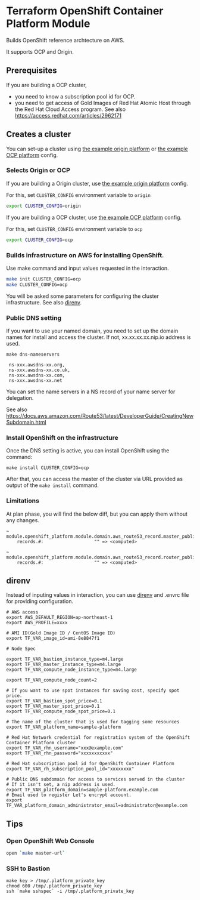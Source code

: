 # Terraform OpenShift Container Platform Module

Builds OpenShift reference archtecture on AWS.

It supports OCP and Origin.

## Prerequisites

If you are building a OCP cluster,

* you need to know a subscription pool id for OCP.
* you need to get access of Gold Images of Red Hat Atomic Host through the Red Hat Cloud Access program. See also https://access.redhat.com/articles/2962171

## Creates a cluster

You can set-up a cluster using [the example origin platform](/example/origin/) or [the example OCP platform](/example/ocp/) config.

### Selects Origin or OCP

If you are building a Origin cluster, use [the example origin platform](/example/origin/) config.

For this, set `CLUSTER_CONFIG` environment variable to `origin`

```bash
export CLUSTER_CONFIG=origin
```

If you are building a OCP cluster, use [the example OCP platform](/example/ocp/) config.

For this, set `CLUSTER_CONFIG` environment variable to `ocp`

```bash
export CLUSTER_CONFIG=ocp
```

### Builds infrastructure on AWS for installing OpenShift.

Use make command and input values requested in the interaction.

```bash
make init CLUSTER_CONFIG=ocp
make CLUSTER_CONFIG=ocp
```

You will be asked some parameters for configuring the cluster infrastructure. See also [direnv](#direnv).

### Public DNS setting

If you want to use your named domain, you need to set up the domain names for install and access the cluster.
If not, xx.xx.xx.xx.nip.io address is used.

`make dns-nameservers`

```
 ns-xxx.awsdns-xx.org,
 ns-xxx.awsdns-xx.co.uk,
 ns-xxx.awsdns-xx.com,
 ns-xxx.awsdns-xx.net
```

You can set the name servers in a NS record of your name server for delegation.

See also https://docs.aws.amazon.com/Route53/latest/DeveloperGuide/CreatingNewSubdomain.html

### Install OpenShift on the infrastructure

Once the DNS setting is active, you can install OpenShift using the command:

```
make install CLUSTER_CONFIG=ocp
```

After that, you can access the master of the cluster via URL provided as output of the `make install` command.

### Limitations

At plan phase, you will find the below diff, but you can apply them without any changes.

```
~ module.openshift_platform.module.domain.aws_route53_record.master_public
    records.#:                   "" => <computed>

~ module.openshift_platform.module.domain.aws_route53_record.router_public
    records.#:                   "" => <computed>
```

## direnv
Instead of inputing values in interaction, you can use [direnv](https://github.com/direnv/direnv) and .envrc file for providing configuration.

```.envrc
# AWS access
export AWS_DEFAULT_REGION=ap-northeast-1
export AWS_PROFILE=xxxx

# AMI ID(Gold Image ID / CentOS Image ID)
export TF_VAR_image_id=ami-8e8847f1

# Node Spec

export TF_VAR_bastion_instance_type=m4.large
export TF_VAR_master_instance_type=m4.large
export TF_VAR_compute_node_instance_type=m4.large

export TF_VAR_compute_node_count=2

# If you want to use spot instances for saving cost, specify spot price.
export TF_VAR_bastion_spot_price=0.1
export TF_VAR_master_spot_price=0.1
export TF_VAR_compute_node_spot_price=0.1

# The name of the cluster that is used for tagging some resources
export TF_VAR_platform_name=sample-platform

# Red Hat Network credential for registration system of the OpenShift Container Platform cluster
export TF_VAR_rhn_username="xxx@example.com"
export TF_VAR_rhn_password="xxxxxxxxxxx"

# Red Hat subscription pool id for OpenShift Container Platform
export TF_VAR_rh_subscription_pool_id="xxxxxxxx"

# Public DNS subdomain for access to services served in the cluster
# If it isn't set, a nip address is used.
export TF_VAR_platform_domain=sample-platform.example.com
# Email used to register Let's encrypt account.
export TF_VAR_platform_domain_administrator_email=administrator@example.com

```

## Tips

### Open OpenShift Web Console

```bash
open `make master-url`
```

### SSH to Bastion

```
make key > /tmp/.platform_private_key
chmod 600 /tmp/.platform_private_key
ssh `make sshspec` -i /tmp/.platform_private_key
```
